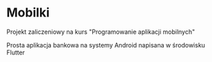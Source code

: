 # Mobilki

Projekt zaliczeniowy na kurs "Programowanie aplikacji mobilnych"

Prosta aplikacja bankowa na systemy Android napisana w środowisku Flutter

